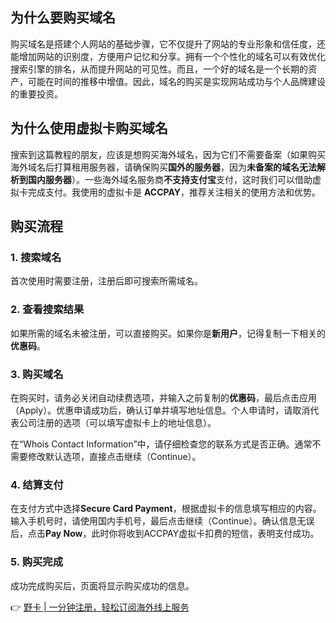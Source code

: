 ## 为什么要购买域名

购买域名是搭建个人网站的基础步骤，它不仅提升了网站的专业形象和信任度，还能增加网站的识别度，方便用户记忆和分享。拥有一个个性化的域名可以有效优化搜索引擎的排名，从而提升网站的可见性。而且，一个好的域名是一个长期的资产，可能在时间的推移中增值。因此，域名的购买是实现网站成功与个人品牌建设的重要投资。

## 为什么使用虚拟卡购买域名

搜索到这篇教程的朋友，应该是想购买海外域名，因为它们不需要备案（如果购买海外域名后打算租用服务器，请确保购买**国外的服务器**，因为**未备案的域名无法解析到国内服务器**）。一些海外域名服务商**不支持支付宝**支付，这时我们可以借助虚拟卡完成支付。我使用的虚拟卡是 **ACCPAY**，推荐关注相关的使用方法和优势。

## 购买流程

### 1. 搜索域名

首次使用时需要注册，注册后即可搜索所需域名。

### 2. 查看搜索结果

如果所需的域名未被注册，可以直接购买。如果你是**新用户**，记得复制一下相关的**优惠码**。

### 3. 购买域名

在购买时，请务必关闭自动续费选项，并输入之前复制的**优惠码**，最后点击应用（Apply）。优惠申请成功后，确认订单并填写地址信息。个人申请时，请取消代表公司注册的选项（可以填写虚拟卡上的地址信息）。

在“Whois Contact Information”中，请仔细检查您的联系方式是否正确。通常不需要修改默认选项，直接点击继续（Continue）。

### 4. 结算支付

在支付方式中选择**Secure Card Payment**，根据虚拟卡的信息填写相应的内容。输入手机号时，请使用国内手机号，最后点击继续（Continue）。确认信息无误后，点击**Pay Now**，此时你将收到ACCPAY虚拟卡扣费的短信，表明支付成功。

### 5. 购买完成

成功完成购买后，页面将显示购买成功的信息。

👉 [野卡 | 一分钟注册，轻松订阅海外线上服务](https://bit.ly/bewildcard)
